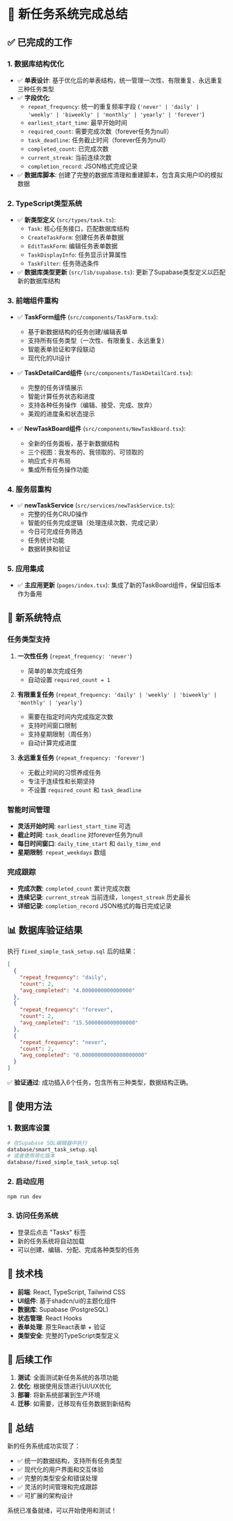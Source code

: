 # 🎯 新任务系统完成总结

## ✅ 已完成的工作

### 1. 数据库结构优化
- ✅ **单表设计**: 基于优化后的单表结构，统一管理一次性、有限重复、永远重复三种任务类型
- ✅ **字段优化**: 
  - `repeat_frequency`: 统一的重复频率字段 (`'never' | 'daily' | 'weekly' | 'biweekly' | 'monthly' | 'yearly' | 'forever'`)
  - `earliest_start_time`: 最早开始时间
  - `required_count`: 需要完成次数（forever任务为null）
  - `task_deadline`: 任务截止时间（forever任务为null）
  - `completed_count`: 已完成次数
  - `current_streak`: 当前连续次数
  - `completion_record`: JSON格式完成记录
- ✅ **数据库脚本**: 创建了完整的数据库清理和重建脚本，包含真实用户ID的模拟数据

### 2. TypeScript类型系统
- ✅ **新类型定义** (`src/types/task.ts`):
  - `Task`: 核心任务接口，匹配数据库结构
  - `CreateTaskForm`: 创建任务表单数据
  - `EditTaskForm`: 编辑任务表单数据
  - `TaskDisplayInfo`: 任务显示计算属性
  - `TaskFilter`: 任务筛选条件
- ✅ **数据库类型更新** (`src/lib/supabase.ts`): 更新了Supabase类型定义以匹配新的数据库结构

### 3. 前端组件重构
- ✅ **TaskForm组件** (`src/components/TaskForm.tsx`):
  - 基于新数据结构的任务创建/编辑表单
  - 支持所有任务类型（一次性、有限重复、永远重复）
  - 智能表单验证和字段联动
  - 现代化的UI设计

- ✅ **TaskDetailCard组件** (`src/components/TaskDetailCard.tsx`):
  - 完整的任务详情展示
  - 智能计算任务状态和进度
  - 支持各种任务操作（编辑、接受、完成、放弃）
  - 美观的进度条和状态提示

- ✅ **NewTaskBoard组件** (`src/components/NewTaskBoard.tsx`):
  - 全新的任务面板，基于新数据结构
  - 三个视图：我发布的、我领取的、可领取的
  - 响应式卡片布局
  - 集成所有任务操作功能

### 4. 服务层重构
- ✅ **newTaskService** (`src/services/newTaskService.ts`):
  - 完整的任务CRUD操作
  - 智能的任务完成逻辑（处理连续次数、完成记录）
  - 今日可完成任务筛选
  - 任务统计功能
  - 数据转换和验证

### 5. 应用集成
- ✅ **主应用更新** (`pages/index.tsx`): 集成了新的TaskBoard组件，保留旧版本作为备用

## 🎯 新系统特点

### 任务类型支持
1. **一次性任务** (`repeat_frequency: 'never'`)
   - 简单的单次完成任务
   - 自动设置 `required_count = 1`

2. **有限重复任务** (`repeat_frequency: 'daily' | 'weekly' | 'biweekly' | 'monthly' | 'yearly'`)
   - 需要在指定时间内完成指定次数
   - 支持时间窗口限制
   - 支持星期限制（周任务）
   - 自动计算完成进度

3. **永远重复任务** (`repeat_frequency: 'forever'`)
   - 无截止时间的习惯养成任务
   - 专注于连续性和长期坚持
   - 不设置 `required_count` 和 `task_deadline`

### 智能时间管理
- **灵活开始时间**: `earliest_start_time` 可选
- **截止时间**: `task_deadline` 对forever任务为null
- **每日时间窗口**: `daily_time_start` 和 `daily_time_end`
- **星期限制**: `repeat_weekdays` 数组

### 完成跟踪
- **完成次数**: `completed_count` 累计完成次数
- **连续记录**: `current_streak` 当前连续，`longest_streak` 历史最长
- **详细记录**: `completion_record` JSON格式的每日完成记录

## 📊 数据库验证结果

执行 `fixed_simple_task_setup.sql` 后的结果：
```json
[
  {
    "repeat_frequency": "daily",
    "count": 2,
    "avg_completed": "4.0000000000000000"
  },
  {
    "repeat_frequency": "forever", 
    "count": 2,
    "avg_completed": "15.5000000000000000"
  },
  {
    "repeat_frequency": "never",
    "count": 2, 
    "avg_completed": "0.00000000000000000000"
  }
]
```

✅ **验证通过**: 成功插入6个任务，包含所有三种类型，数据结构正确。

## 🚀 使用方法

### 1. 数据库设置
```bash
# 在Supabase SQL编辑器中执行
database/smart_task_setup.sql
# 或者使用简化版本
database/fixed_simple_task_setup.sql
```

### 2. 启动应用
```bash
npm run dev
```

### 3. 访问任务系统
- 登录后点击 "Tasks" 标签
- 新的任务系统将自动加载
- 可以创建、编辑、分配、完成各种类型的任务

## 🔧 技术栈

- **前端**: React, TypeScript, Tailwind CSS
- **UI组件**: 基于shadcn/ui的主题化组件
- **数据库**: Supabase (PostgreSQL)
- **状态管理**: React Hooks
- **表单处理**: 原生React表单 + 验证
- **类型安全**: 完整的TypeScript类型定义

## 📝 后续工作

1. **测试**: 全面测试新任务系统的各项功能
2. **优化**: 根据使用反馈进行UI/UX优化
3. **部署**: 将新系统部署到生产环境
4. **迁移**: 如需要，迁移现有任务数据到新结构

## 🎉 总结

新的任务系统成功实现了：
- ✅ 统一的数据结构，支持所有任务类型
- ✅ 现代化的用户界面和交互体验
- ✅ 完整的类型安全和错误处理
- ✅ 灵活的时间管理和完成跟踪
- ✅ 可扩展的架构设计

系统已准备就绪，可以开始使用和测试！
